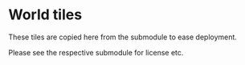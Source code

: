 # World tiles

These tiles are copied here from the submodule to ease deployment.

Please see the respective submodule for license etc.
